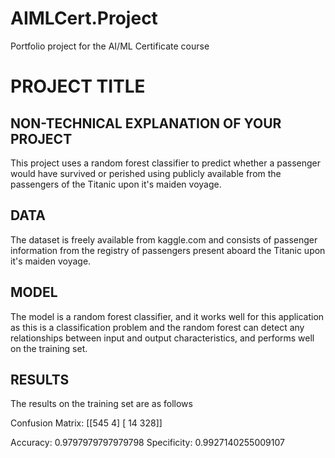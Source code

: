 # AIMLCert.Project
Portfolio project for the AI/ML Certificate course

# PROJECT TITLE 


## NON-TECHNICAL EXPLANATION OF YOUR PROJECT

This project uses a random forest classifier to predict whether a passenger would have survived or perished using publicly available from the passengers of the Titanic upon it's maiden voyage.

## DATA

The dataset is freely available from kaggle.com and consists of passenger information from the registry of passengers present aboard the Titanic upon it's maiden voyage.

## MODEL 

The model is a random forest classifier, and it works well for this application as this is a classification problem and the random forest can detect any relationships between input and output characteristics, and performs well on the training set.

## RESULTS

The results on the training set are as follows

Confusion Matrix:
 [[545   4]
 [ 14 328]]

Accuracy:  0.9797979797979798
Specificity:  0.9927140255009107

